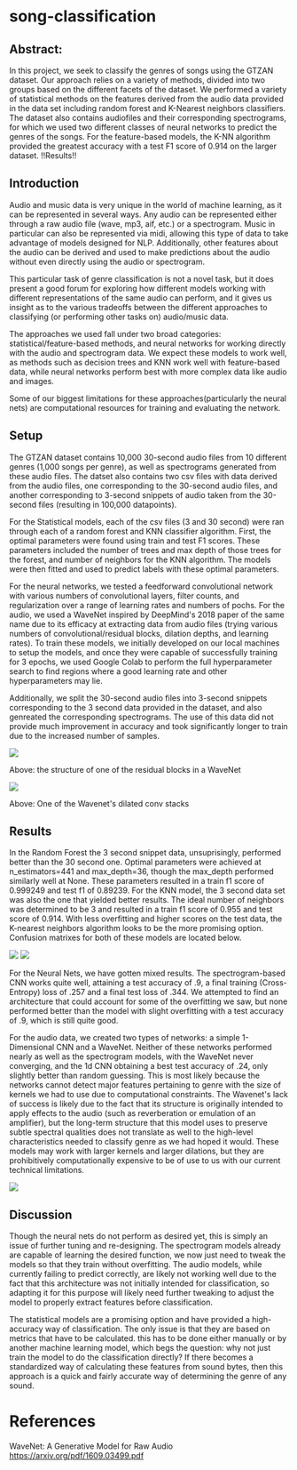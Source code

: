 # song-classification

## Abstract:
In this project, we seek to classify the genres of songs using the GTZAN dataset. Our approach relies on a variety of methods, divided into two groups based on the different facets of the dataset. We performed a variety of statistical methods on the features derived from the audio data provided in the data set including random forest and K-Nearest neighbors classifiers. The dataset also contains audiofiles and their corresponding spectrograms, for which we used two different classes of neural networks to predict the genres of the songs. For the feature-based models, the K-NN algorithm provided the greatest accuracy with a test F1 score of 0.914 on the larger dataset. !!Results!!

## Introduction
Audio and music data is very unique in the world of machine learning, as it can be represented in several ways. Any audio can be represented either through a raw audio file (wave, mp3, aif, etc.) or a spectrogram. Music in particular can also be represented via midi, allowing this type of data to take advantage of models designed for NLP. Additionally, other features about the audio can be derived and used to make predictions about the audio without even directly using the audio or spectrogram. 

This particular task of genre classification is not a novel task, but it does present a good forum for exploring how different models working with different representations of the same audio can perform, and it gives us insight as to the various tradeoffs between the different approaches to classifying (or performing other tasks on) audio/music data. 

The approaches we used fall under two broad categories: statistical/feature-based methods, and neural networks for working directly with the audio and spectrogram data. We expect these models to work well, as methods such as decision trees and KNN work well with feature-based data, while neural networks perform best with more complex data like audio and images. 

Some of our biggest limitations for these approaches(particularly the neural nets) are computational resources for training and evaluating the network.


## Setup
The GTZAN dataset contains 10,000 30-second audio files from 10 different genres (1,000 songs per genre), as well as spectrograms generated from these audio files. The datset also contains two csv files with data derived from the audio files, one corresponding to the 30-second audio files, and another corresponding to 3-second snippets of audio taken from the 30-second files (resulting in 100,000 datapoints). 

For the Statistical models, each of the csv files (3 and 30 second) were ran through each of a random forest and KNN classifier algorithm. First, the optimal parameters were found using train and test F1 scores. These parameters included the number of trees and max depth of those trees for the forest, and number of neighbors for the KNN algorithm. The models were then fitted and used to predict labels with these optimal parameters. 

For the neural networks, we tested a feedforward convolutional network with various numbers of convolutional layers, filter counts, and regularization over a range of learning rates and numbers of pochs. For the audio, we used a WaveNet inspired by DeepMind's 2018 paper of the same name due to its efficacy at extracting data from audio files (trying various numbers of convolutional/residual blocks, dilation depths, and learning rates). To train these models, we initially developed on our local machines to setup the models, and once they were capable of successfully training for 3 epochs, we used Google Colab to perform the full hyperparameter search to find regions where a good learning rate and other hyperparameters may lie.  

Additionally, we split the 30-second audio files into 3-second snippets corresponding to the 3 second data provided in the dataset, and also genreated the corresponding spectrograms. The use of this data did not provide much improvement in accuracy and took significantly longer to train due to the increased number of samples.

![](wavenet_res_block.png)

Above: the structure of one of the residual blocks in a WaveNet

![](wave_net_conv.png)

Above: One of the Wavenet's dilated conv stacks 

## Results

In the Random Forest the 3 second snippet data, unsuprisingly, performed better than the 30 second one. Optimal parameters were achieved at n_estimators=441 and max_depth=36, though the max_depth performed similarly well at None. These parameters resulted in a train f1 score of 0.999249 and test f1 of 0.89239. For the KNN model, the 3 second data set was also the one that yielded better results. The ideal number of neighbors was determined to be 3 and resulted in a train f1 score of 0.955 and test score of 0.914. With less overfitting and higher scores on the test data, the K-nearest neighbors algorithm looks to be the more promising option. Confusion matrixes for both of these models are located below.

![](KNN-3sec.png)
![](RandFor-3sec.png)

For the Neural Nets, we have gotten mixed results. The spectrogram-based CNN works quite well, attaining a test accuracy of .9, a final training (Cross-Entropy) loss of .257 and a final test loss of .344. We attempted to find an architecture that could account for some of the overfitting we saw, but none performed better than the model with slight overfitting with a test accuracy of .9, which is still quite good. 

For the audio data, we created two types of networks: a simple 1-Dimensional CNN and a WaveNet. Neither of these networks performed nearly as well as the spectrogram models, with the WaveNet never converging, and the 1d CNN obtaining a best test accuracy of .24, only slightly better than random guessing. This is most likely because the networks cannot detect major features pertaining to genre with the size of kernels we had to use due to computational constraints. The Wavenet's lack of success is likely due to the fact that its structure is originally intended to apply effects to the audio (such as reverberation or emulation of an amplifier), but the long-term structure that this model uses to preserve subtle spectral qualities does not translate as well to the high-level characteristics needed to classify genre as we had hoped it would. These models may work with larger kernels and larger dilations, but they are prohibitively computationally expensive to be of use to us with our current technical limitations.

![](spec_loss.png)

## Discussion

Though the neural nets do not perform as desired yet, this is simply an issue of further tuning and re-designing. The spectrogram models already are capable of learning the desired function, we now just need to tweak the models so that they train without overfitting. The audio models, while currently failing to predict correctly, are likely not working well due to the fact that this architecture was not initially intended for classification, so adapting it for this purpose will likely need further tweaking to adjust the model to properly extract features before classification. 

The statistical models are a promising option and have provided a high-accuracy way of classification. The only issue is that they are based on metrics that have to be calculated. this has to be done either manually or by another machine learning model, which begs the question: why not just train the model to do the classification directly? If there becomes a standardized way of calculating these features from sound bytes, then this approach is a quick and fairly accurate way of determining the genre of any sound.

# References
WaveNet: A Generative Model for Raw Audio https://arxiv.org/pdf/1609.03499.pdf
